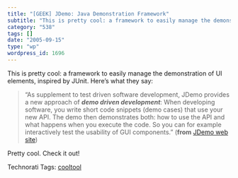 ```yaml
---
title: "[GEEK] JDemo: Java Demonstration Framework"
subtitle: "This is pretty cool: a framework to easily manage the demonstration of UI elements, inspired by JUni..."
category: "538"
tags: []
date: "2005-09-15"
type: "wp"
wordpress_id: 1696
---
```

This is pretty cool: a framework to easily manage the demonstration of UI elements, inspired by JUnit. Here’s what they say:

> “As supplement to test driven software development, JDemo provides a new approach of ***demo driven development***: When developing software, you write short code snippets (demo cases) that use your new API. The demo then demonstrates both: how to use the API and what happens when you execute the code. So you can for example interactively test the usability of GUI components.” (**from** [JDemo web site](http://www.jdemo.de/))

Pretty cool. Check it out!

Technorati Tags: [cooltool](http://www.technorati.com/tag/cooltool)